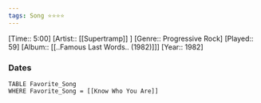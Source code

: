 ```yaml
---
tags: Song ⭐⭐⭐⭐ 
---
```

[Time:: 5:00]
[Artist:: [[Supertramp]] ]
[Genre:: Progressive Rock]
[Played:: 59]
[Album:: [[..Famous Last Words.. (1982)]]]
[Year:: 1982]
### Dates
````dataview
TABLE Favorite_Song
WHERE Favorite_Song = [[Know Who You Are]]
````
